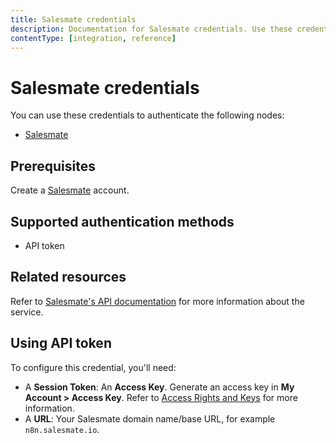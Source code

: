 ```yaml
---
title: Salesmate credentials
description: Documentation for Salesmate credentials. Use these credentials to authenticate Salesmate in n8n, a workflow automation platform.
contentType: [integration, reference]
---
```


# Salesmate credentials

You can use these credentials to authenticate the following nodes:

- [Salesmate](/integrations/builtin/app-nodes/n8n-nodes-base.salesmate.md)

## Prerequisites

Create a [Salesmate](https://salesmate.io/) account.

## Supported authentication methods

- API token

## Related resources

Refer to [Salesmate's API documentation](https://apidocs.salesmate.io/?version=latest) for more information about the service.


## Using API token

To configure this credential, you'll need:

- A **Session Token**: An **Access Key**. Generate an access key in **My Account > Access Key**. Refer to [Access Rights and Keys](https://apidocs.salesmate.io/?version=latest#ac8296ec-cb44-4937-a860-5ae032397ca0) for more information.
- A **URL**: Your Salesmate domain name/base URL, for example `n8n.salesmate.io`.

